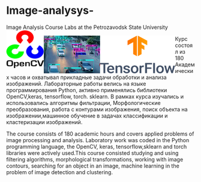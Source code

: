 # Image-analysys-
Image Analysis Course Labs at the Petrozavodsk State University
 <img align="left" width="100" height="100" src="https://github.com/olyamasaeva/Image-analysys-/raw/main/img/opencv.png">
<p align="center">
<img align="left" width="150" height="100" src="https://github.com/olyamasaeva/Image-analysys-/raw/main/img/example.jpg">
<p align="center">
<img align="left" width="200" height="100" src="https://github.com/olyamasaeva/Image-analysys-/raw/main/img/tensorflow.png">
<p align="center">


Курс состоял из 180 Академических часов и охватывал прикладные задачи обработки и анализа изображений. Лабораторные работы велись на языке программирования Python, активно применялись библиотеки OpenCV,keras, tensorflow, torch. sklearn. В рамках курса изучались и использовались алгоритмы фильтрации, Морфологические преобразования, работа с контурами изображения, поиск объекта на изображении,машинное обучение в задачах классификации и кластеризации изображений.


The course consists of 180 academic hours and covers applied problems of image processing and analysis. Laboratory work was coded in the Python programming language, the OpenCV, keras, tensorflow,sklearn and torch libraries were actively used.This course consisted studying and using  filtering algorithms, morphological transformations, working with image contours, searching for an object in an image, machine learning in the problem of image detection and clustering.
